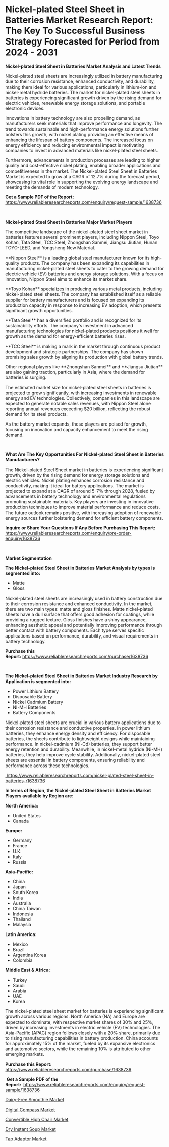 <p><h1>Nickel-plated Steel Sheet in Batteries Market Research Report: The Key To Successful Business Strategy Forecasted for Period from 2024 - 2031</h1></p><p><strong>Nickel-plated Steel Sheet in Batteries Market Analysis and Latest Trends</strong></p>
<p><p>Nickel-plated steel sheets are increasingly utilized in battery manufacturing due to their corrosion resistance, enhanced conductivity, and durability, making them ideal for various applications, particularly in lithium-ion and nickel-metal hydride batteries. The market for nickel-plated steel sheets in batteries is experiencing significant growth driven by the rising demand for electric vehicles, renewable energy storage solutions, and portable electronic devices. </p><p>Innovations in battery technology are also propelling demand, as manufacturers seek materials that improve performance and longevity. The trend towards sustainable and high-performance energy solutions further bolsters this growth, with nickel plating providing an effective means of enhancing the lifespan of battery components. The increased focus on energy efficiency and reducing environmental impact is motivating companies to invest in advanced materials like nickel-plated steel sheets.</p><p>Furthermore, advancements in production processes are leading to higher quality and cost-effective nickel plating, enabling broader applications and competitiveness in the market. The Nickel-plated Steel Sheet in Batteries Market is expected to grow at a CAGR of 12.7% during the forecast period, showcasing its vital role in supporting the evolving energy landscape and meeting the demands of modern technology.</p></p>
<p><strong>Get a Sample PDF of the Report:&nbsp;</strong> <a href="https://www.reliableresearchreports.com/enquiry/request-sample/1638736?utm_campaign=10&utm_medium=2&utm_source=Github&utm_content=ia&utm_term=25092024&utm_id=nickel-plated-steel-sheet-in-batteries">https://www.reliableresearchreports.com/enquiry/request-sample/1638736</a></p>
<p>&nbsp;</p>
<p><strong>Nickel-plated Steel Sheet in Batteries Major Market Players</strong></p>
<p><p>The competitive landscape of the nickel-plated steel sheet market in batteries features several prominent players, including Nippon Steel, Toyo Kohan, Tata Steel, TCC Steel, Zhongshan Sanmei, Jiangsu Jiutian, Hunan TOYO-LEED, and Yongsheng New Material. </p><p>**Nippon Steel** is a leading global steel manufacturer known for its high-quality products. The company has been expanding its capabilities in manufacturing nickel-plated steel sheets to cater to the growing demand for electric vehicle (EV) batteries and energy storage solutions. With a focus on innovation, Nippon Steel aims to enhance its market share.</p><p>**Toyo Kohan** specializes in producing various metal products, including nickel-plated steel sheets. The company has established itself as a reliable supplier for battery manufacturers and is focused on expanding its production capacity in response to increasing EV adoption, which presents significant growth opportunities.</p><p>**Tata Steel** has a diversified portfolio and is recognized for its sustainability efforts. The company's investment in advanced manufacturing technologies for nickel-plated products positions it well for growth as the demand for energy-efficient batteries rises.</p><p>**TCC Steel** is making a mark in the market through continuous product development and strategic partnerships. The company has shown promising sales growth by aligning its production with global battery trends.</p><p>Other regional players like **Zhongshan Sanmei** and **Jiangsu Jiutian** are also gaining traction, particularly in Asia, where the demand for batteries is surging.</p><p>The estimated market size for nickel-plated steel sheets in batteries is projected to grow significantly, with increasing investments in renewable energy and EV technologies. Collectively, companies in this landscape are expected to generate notable sales revenues, with Nippon Steel alone reporting annual revenues exceeding $20 billion, reflecting the robust demand for its steel products.</p><p>As the battery market expands, these players are poised for growth, focusing on innovation and capacity enhancement to meet the rising demand.</p></p>
<p>&nbsp;</p>
<p><strong>What Are The Key Opportunities For Nickel-plated Steel Sheet in Batteries Manufacturers?</strong></p>
<p><p>The Nickel-plated Steel Sheet market in batteries is experiencing significant growth, driven by the rising demand for energy storage solutions and electric vehicles. Nickel plating enhances corrosion resistance and conductivity, making it ideal for battery applications. The market is projected to expand at a CAGR of around 5-7% through 2028, fueled by advancements in battery technology and environmental regulations promoting sustainable materials. Key players are investing in innovative production techniques to improve material performance and reduce costs. The future outlook remains positive, with increasing adoption of renewable energy sources further bolstering demand for efficient battery components.</p></p>
<p><strong>Inquire or Share Your Questions If Any Before Purchasing This Report:</strong> <a href="https://www.reliableresearchreports.com/enquiry/pre-order-enquiry/1638736?utm_campaign=10&utm_medium=2&utm_source=Github&utm_content=ia&utm_term=25092024&utm_id=nickel-plated-steel-sheet-in-batteries">https://www.reliableresearchreports.com/enquiry/pre-order-enquiry/1638736</a></p>
<p>&nbsp;</p>
<p><strong>Market Segmentation</strong></p>
<p><strong>The Nickel-plated Steel Sheet in Batteries Market Analysis by types is segmented into:</strong></p>
<p><ul><li>Matte</li><li>Gloss</li></ul></p>
<p><p>Nickel-plated steel sheets are increasingly used in battery construction due to their corrosion resistance and enhanced conductivity. In the market, there are two main types: matte and gloss finishes. Matte nickel-plated sheets have a dull surface that offers good adhesion for coatings, while providing a rugged texture. Gloss finishes have a shiny appearance, enhancing aesthetic appeal and potentially improving performance through better contact with battery components. Each type serves specific applications based on performance, durability, and visual requirements in battery technology.</p></p>
<p><strong>Purchase this Report:&nbsp;</strong><a href="https://www.reliableresearchreports.com/purchase/1638736?utm_campaign=10&utm_medium=2&utm_source=Github&utm_content=ia&utm_term=25092024&utm_id=nickel-plated-steel-sheet-in-batteries">https://www.reliableresearchreports.com/purchase/1638736</a></p>
<p>&nbsp;</p>
<p><strong>The Nickel-plated Steel Sheet in Batteries Market Industry Research by Application is segmented into:</strong></p>
<p><ul><li>Power Lithium Battery</li><li>Disposable Battery</li><li>Nickel Cadmium Battery</li><li>NI-MH Batteries</li><li>Battery Components</li></ul></p>
<p><p>Nickel-plated steel sheets are crucial in various battery applications due to their corrosion resistance and conductive properties. In power lithium batteries, they enhance energy density and efficiency. For disposable batteries, the sheets contribute to lightweight designs while maintaining performance. In nickel-cadmium (Ni-Cd) batteries, they support better energy retention and durability. Meanwhile, in nickel-metal hydride (Ni-MH) batteries, they help improve cycle stability. Additionally, nickel-plated steel sheets are essential in battery components, ensuring reliability and performance across these technologies.</p></p>
<p><a href="https://www.reliableresearchreports.com/nickel-plated-steel-sheet-in-batteries-r1638736?utm_campaign=10&utm_medium=2&utm_source=Github&utm_content=ia&utm_term=25092024&utm_id=nickel-plated-steel-sheet-in-batteries">&nbsp;https://www.reliableresearchreports.com/nickel-plated-steel-sheet-in-batteries-r1638736</a></p>
<p><strong>In terms of Region, the Nickel-plated Steel Sheet in Batteries Market Players available by Region are:</strong></p>
<p>
    <p> <strong> North America: </strong>
        <ul>
            <li>United States</li>
            <li>Canada</li>
        </ul>
        </p> 
    <p> <strong> Europe: </strong>
        <ul>
            <li>Germany</li>
            <li>France</li>
            <li>U.K.</li>
            <li>Italy</li>
            <li>Russia</li>
        </ul>
        </p> 
    <p> <strong> Asia-Pacific: </strong>
        <ul>
            <li>China</li>
            <li>Japan</li>
            <li>South Korea</li>
            <li>India</li>
            <li>Australia</li>
            <li>China Taiwan</li>
            <li>Indonesia</li>
            <li>Thailand</li>
            <li>Malaysia</li>
        </ul>
        </p> 
    <p> <strong> Latin America: </strong>
        <ul>
            <li>Mexico</li>
            <li>Brazil</li>
            <li>Argentina Korea</li>
            <li>Colombia</li>
        </ul>
        </p> 
    <p> <strong> Middle East & Africa: </strong>
        <ul>
            <li>Turkey</li>
            <li>Saudi</li>
            <li>Arabia</li>
            <li>UAE</li>
            <li>Korea</li>
        </ul>
    </p>
    </p>
<p><p>The nickel-plated steel sheet market for batteries is experiencing significant growth across various regions. North America (NA) and Europe are expected to dominate, with respective market shares of 30% and 25%, driven by increasing investments in electric vehicle (EV) technologies. The Asia-Pacific (APAC) region follows closely with a 20% share, primarily due to rising manufacturing capabilities in battery production. China accounts for approximately 15% of the market, fueled by its expansive electronics and automotive sectors, while the remaining 10% is attributed to other emerging markets.</p></p>
<p><strong>Purchase this Report: </strong><a href="https://www.reliableresearchreports.com/purchase/1638736?utm_campaign=10&utm_medium=2&utm_source=Github&utm_content=ia&utm_term=25092024&utm_id=nickel-plated-steel-sheet-in-batteries">https://www.reliableresearchreports.com/purchase/1638736</a></p>
<p>&nbsp;<strong>Get a Sample PDF of the Report:&nbsp;&nbsp;</strong><a href="https://www.reliableresearchreports.com/enquiry/request-sample/1638736?utm_campaign=10&utm_medium=2&utm_source=Github&utm_content=ia&utm_term=25092024&utm_id=nickel-plated-steel-sheet-in-batteries">https://www.reliableresearchreports.com/enquiry/request-sample/1638736</a></p>
<p><strong></strong></p>
<p><p><a href="https://medium.com/@sandrajohnson8282/navigating-the-global-dairy-free-smoothie-market-from-trends-to-strategy-for-period-from-2024-to-ce5e36bc74d8?utm_campaign=10&utm_medium=2&utm_source=Github&utm_content=ia&utm_term=25092024&utm_id=nickel-plated-steel-sheet-in-batteries">Dairy-Free Smoothie Market</a></p><p><a href="https://www.linkedin.com/pulse/insights-digital-compass-industry-market-financial-status-size-1ltoc?trackingId=hcSJ4wY%2BTuSg32bNuY926g%3D%3D&utm_campaign=10&utm_medium=2&utm_source=Github&utm_content=ia&utm_term=25092024&utm_id=nickel-plated-steel-sheet-in-batteries">Digital Compass Market</a></p><p><a href="https://issuu.com/reportprime-2/docs/convertible-high-chair-market-size-_83242dbf4cbade?utm_campaign=10&utm_medium=2&utm_source=Github&utm_content=ia&utm_term=25092024&utm_id=nickel-plated-steel-sheet-in-batteries">Convertible High Chair Market</a></p><p><a href="https://medium.com/@sandrajohnson8282/dry-instant-soup-market-share-market-analysis-growth-trends-forecasts-for-period-from-2024-56b794e0775d?postPublishedType=repub&utm_campaign=10&utm_medium=2&utm_source=Github&utm_content=ia&utm_term=25092024&utm_id=nickel-plated-steel-sheet-in-batteries">Dry Instant Soup Market</a></p><p><a href="https://issuu.com/reportprime-2/docs/tap-adaptor-market-size-2030.pptx_22903783267fa6?utm_campaign=10&utm_medium=2&utm_source=Github&utm_content=ia&utm_term=25092024&utm_id=nickel-plated-steel-sheet-in-batteries">Tap Adaptor Market</a></p></p>